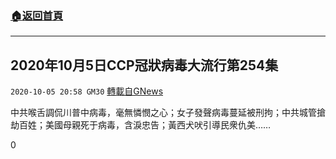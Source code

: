 ###  [:house:返回首頁](https://github.com/ourhimalayas/txt)
---

## 2020年10月5日CCP冠狀病毒大流行第254集
`2020-10-05 20:58 GM30` [轉載自GNews](https://gnews.org/zh-hant/404981/)

中共喉舌調侃川普中病毒，毫無憐憫之心；女子發聲病毒蔓延被刑拘；中共城管搶劫百姓；美國母親死于病毒，含淚忠告；黃西犬吠引導民衆仇美……



0

